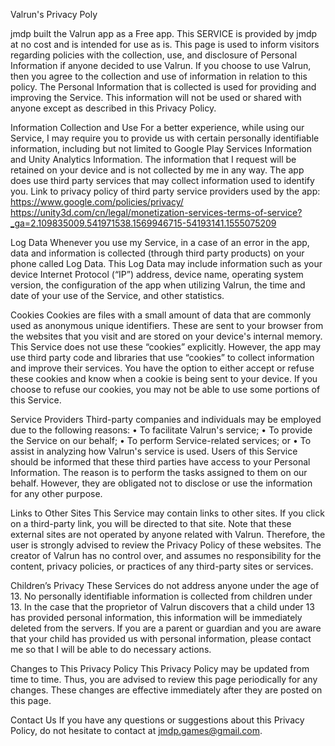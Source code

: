 Valrun's Privacy Poly

jmdp built the Valrun app as a Free app. This SERVICE is provided by jmdp at no cost and is intended for use as is.
This page is used to inform visitors regarding policies with the collection, use, and disclosure of Personal Information if anyone decided to use Valrun.
If you choose to use Valrun, then you agree to the collection and use of information in relation to this policy. The Personal Information that is collected is used for providing and improving the Service. This information will not be used or shared with anyone except as described in this Privacy Policy.

Information Collection and Use
For a better experience, while using our Service, I may require you to provide us with certain personally identifiable information, including but not limited to Google Play Services Information and Unity Analytics Information. The information that I request will be retained on your device and is not collected by me in any way.
The app does use third party services that may collect information used to identify you.
Link to privacy policy of third party service providers used by the app:
https://www.google.com/policies/privacy/
https://unity3d.com/cn/legal/monetization-services-terms-of-service?_ga=2.109835009.541971538.1569946715-54193141.1555075209

Log Data
Whenever you use my Service, in a case of an error in the app, data and information is collected (through third party products) on your phone called Log Data. This Log Data may include information such as your device Internet Protocol (“IP”) address, device name, operating system version, the configuration of the app when utilizing Valrun, the time and date of your use of the Service, and other statistics.


Cookies
Cookies are files with a small amount of data that are commonly used as anonymous unique identifiers. These are sent to your browser from the websites that you visit and are stored on your device's internal memory.
This Service does not use these “cookies” explicitly. However, the app may use third party code and libraries that use “cookies” to collect information and improve their services. You have the option to either accept or refuse these cookies and know when a cookie is being sent to your device. If you choose to refuse our cookies, you may not be able to use some portions of this Service.

Service Providers
Third-party companies and individuals may be employed due to the following reasons:
•	To facilitate Valrun's service;
•	To provide the Service on our behalf;
•	To perform Service-related services; or
•	To assist in analyzing how Valrun's service is used.
Users of this Service should be informed that these third parties have access to your Personal Information. The reason is to perform the tasks assigned to them on our behalf. However, they are obligated not to disclose or use the information for any other purpose.

Links to Other Sites
This Service may contain links to other sites. If you click on a third-party link, you will be directed to that site. Note that these external sites are not operated by anyone related with Valrun. Therefore, the user is strongly advised to review the Privacy Policy of these websites. The creator of Valrun has no control over, and assumes no responsibility for the content, privacy policies, or practices of any third-party sites or services.

Children’s Privacy
These Services do not address anyone under the age of 13. No personally identifiable information is collected from children under 13. In the case that the proprietor of Valrun discovers that a child under 13 has provided personal information, this information will be immediately deleted from the servers. If you are a parent or guardian and you are aware that your child has provided us with personal information, please contact me so that I will be able to do necessary actions.

Changes to This Privacy Policy
This Privacy Policy may be updated from time to time. Thus, you are advised to review this page periodically for any changes. These changes are effective immediately after they are posted on this page.

Contact Us
If you have any questions or suggestions about this Privacy Policy, do not hesitate to contact at jmdp.games@gmail.com.

